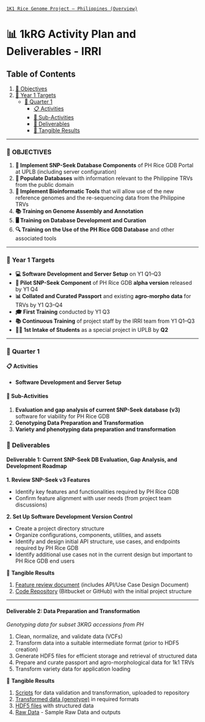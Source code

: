 [`1K1 Rice Genome Project – Philippines (Overview)`](https://github.com/1K1RG) 

# 📊 **1kRG Activity Plan and Deliverables - IRRI**

## Table of Contents
1. [🎯 Objectives](#-objectives)
2. [📅 Year 1 Targets](#-year-1-targets)
   - [📅 Quarter 1](#-quarter-1)
     - [📋 Activities](#-activities)
     - [📅 Sub-Activities](#-sub-activities)
     - [📜 Deliverables](#-deliverables)
     - [🎯 Tangible Results](#-tangible-results-q1)

---

### 🎯 **OBJECTIVES**

1. **🔧 Implement SNP-Seek Database Components** of PH Rice GDB Portal at UPLB (including server configuration)  
2. **🌾 Populate Databases** with information relevant to the Philippine TRVs from the public domain  
3. **🧬 Implement Bioinformatic Tools** that will allow use of the new reference genomes and the re-sequencing data from the Philippine TRVs  
4. **📚 Training on Genome Assembly and Annotation**  
5. **🖥️ Training on Database Development and Curation**  
6. **🔍 Training on the Use of the PH Rice GDB Database** and other associated tools  

---

### 📅 **Year 1 Targets**

- **💻 Software Development and Server Setup** on Y1 Q1–Q3  
- **🚀 Pilot SNP-Seek Component** of PH Rice GDB **alpha version** released by Y1 Q4  
- **📊 Collated and Curated Passport** and existing **agro-morpho data** for TRVs by Y1 Q3–Q4  
- **🎓 First Training** conducted by Y1 Q3  
- **📚 Continuous Training** of project staff by the IRRI team from Y1 Q1–Q3  
- **👩‍🎓 1st Intake of Students** as a special project in UPLB by **Q2**  

---

### 📅 **Quarter 1**

#### 📋 **Activities**
- **Software Development and Server Setup**

#### 📅 **Sub-Activities**

1. **Evaluation and gap analysis of current SNP-Seek database (v3)** software for viability for PH Rice GDB  
2. **Genotyping Data Preparation and Transformation**  
3. **Variety and phenotyping data preparation and transformation**

### 📜 **Deliverables**

#### **Deliverable 1**: Current SNP-Seek DB Evaluation, Gap Analysis, and Development Roadmap

**1. Review SNP-Seek v3 Features**  
- Identify key features and functionalities required by PH Rice GDB  
- Confirm feature alignment with user needs (from project team discussions)

**2. Set Up Software Development Version Control**  
- Create a project directory structure  
- Organize configurations, components, utilities, and assets  
- Identify and design initial API structure, use cases, and endpoints required by PH Rice GDB  
- Identify additional use cases not in the current design but important to PH Rice GDB end users

🎯 **Tangible Results** 
1. [Feature review document](https://1k1rg.github.io/1K1RG-Documentations/docs/FeatureReview) (includes API/Use Case Design Document)  
2. [Code Repository](https://github.com/1K1RG/1k1RG-SNPseek) (Bitbucket or GitHub) with the initial project structure  

---

#### **Deliverable 2**: Data Preparation and Transformation  
*Genotyping data for subset 3KRG accessions from PH*

1. Clean, normalize, and validate data (VCFs)  
2. Transform data into a suitable intermediate format (prior to HDF5 creation)  
3. Generate HDF5 files for efficient storage and retrieval of structured data  
4. Prepare and curate passport and agro-morphological data for 1k1 TRVs  
5. Transform variety data for application loading

🎯 **Tangible Results**  
1. [Scripts](https://github.com/1K1RG/1k1RG-Scripts) for data validation and transformation, uploaded to repository  
2. [Transformed data (genotype)](https://github.com/1K1RG/1kRG-sample) in required formats  
3. [HDF5 files](https://github.com/1K1RG/1k1RG-sample) with structured data
4. [Raw Data](https://1k1rg.github.io/1k1RG-sample/) - Sample Raw Data and outputs
